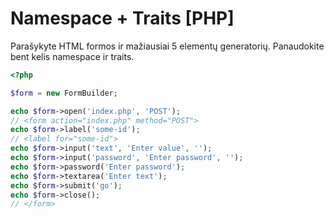# Namespace + Traits [PHP]

Parašykyte HTML formos ir mažiausiai 5 elementų generatorių. Panaudokite bent kelis namespace ir traits.

```php
<?php

$form = new FormBuilder;

echo $form->open('index.php', 'POST');
// <form action="index.php" method="POST">
echo $form->label('some-id');
// <label for="some-id">
echo $form->input('text', 'Enter value', '');
echo $form->input('password', 'Enter password', '');
echo $form->password('Enter password');
echo $form->textarea('Enter text');
echo $form->submit('go');
echo $form->close();
// </form>
```

